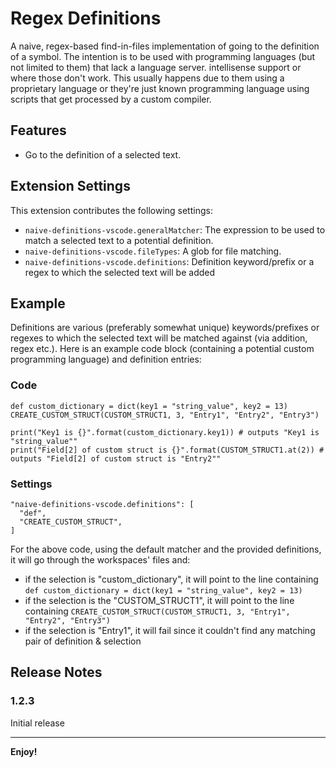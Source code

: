 # Regex Definitions
 A naive, regex-based find-in-files implementation of going to the definition of a symbol. The intention is to be used with programming languages (but not limited to them) that lack a language server. intellisense support or where those don't work. This usually happens due to them using a proprietary language or they're just known programming language using scripts that get processed by a custom compiler.

 ## Features

* Go to the definition of a selected text.

## Extension Settings

This extension contributes the following settings:

* `naive-definitions-vscode.generalMatcher`: The expression to be used to match a selected text to a potential definition.
* `naive-definitions-vscode.fileTypes`: A glob for file matching.
* `naive-definitions-vscode.definitions`: Definition keyword/prefix or a regex to which the selected text will be added

## Example

Definitions are various (preferably somewhat unique) keywords/prefixes or regexes to which the selected text will be matched against (via addition, regex etc.). Here is an example code block (containing a potential custom programming language) and definition entries:
### Code
```
def custom_dictionary = dict(key1 = "string_value", key2 = 13)
CREATE_CUSTOM_STRUCT(CUSTOM_STRUCT1, 3, "Entry1", "Entry2", "Entry3")

print("Key1 is {}".format(custom_dictionary.key1)) # outputs "Key1 is "string_value""
print("Field[2] of custom struct is {}".format(CUSTOM_STRUCT1.at(2)) # outputs "Field[2] of custom struct is "Entry2""
```
### Settings
```
"naive-definitions-vscode.definitions": [
  "def",
  "CREATE_CUSTOM_STRUCT",
]
```
For the above code, using the default matcher and the provided definitions, it will go through the workspaces' files and:
* if the selection is "custom_dictionary", it will point to the line containing `def custom_dictionary = dict(key1 = "string_value", key2 = 13)`
* if the selection is the "CUSTOM_STRUCT1", it will point to the line containing `CREATE_CUSTOM_STRUCT(CUSTOM_STRUCT1, 3, "Entry1", "Entry2", "Entry3")`
* if the selection is "Entry1", it will fail since it couldn't find any matching pair of definition & selection 

## Release Notes

### 1.2.3

Initial release

-----------------------------------------------------------------------------------------------------------

**Enjoy!**
